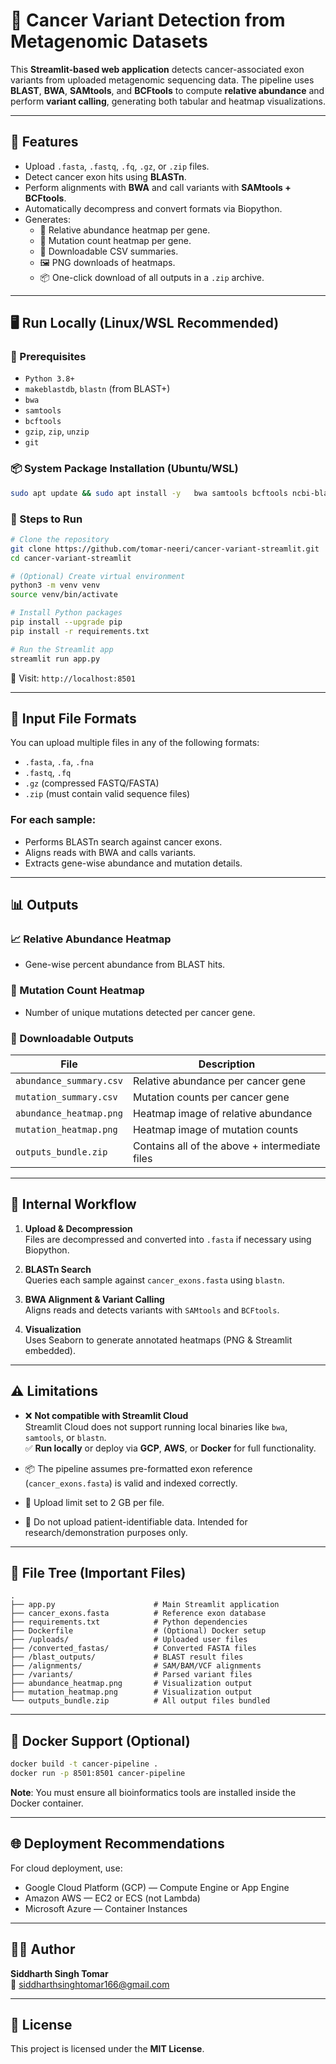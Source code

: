 
# 🧬 Cancer Variant Detection from Metagenomic Datasets

This **Streamlit-based web application** detects cancer-associated exon variants from uploaded metagenomic sequencing data. The pipeline uses **BLAST**, **BWA**, **SAMtools**, and **BCFtools** to compute **relative abundance** and perform **variant calling**, generating both tabular and heatmap visualizations.

---

## 📁 Features

- Upload `.fasta`, `.fastq`, `.fq`, `.gz`, or `.zip` files.
- Detect cancer exon hits using **BLASTn**.
- Perform alignments with **BWA** and call variants with **SAMtools + BCFtools**.
- Automatically decompress and convert formats via Biopython.
- Generates:
  - 🧪 Relative abundance heatmap per gene.
  - 🔬 Mutation count heatmap per gene.
  - 📄 Downloadable CSV summaries.
  - 🖼 PNG downloads of heatmaps.
  - 📦 One-click download of all outputs in a `.zip` archive.

---

## 🖥️ Run Locally (Linux/WSL Recommended)

### 🔧 Prerequisites

- `Python 3.8+`
- `makeblastdb`, `blastn` (from BLAST+)
- `bwa`
- `samtools`
- `bcftools`
- `gzip`, `zip`, `unzip`
- `git`

### 📦 System Package Installation (Ubuntu/WSL)

```bash
sudo apt update && sudo apt install -y   bwa samtools bcftools ncbi-blast+   gzip unzip build-essential python3-venv
```

### 🚀 Steps to Run

```bash
# Clone the repository
git clone https://github.com/tomar-neeri/cancer-variant-streamlit.git
cd cancer-variant-streamlit

# (Optional) Create virtual environment
python3 -m venv venv
source venv/bin/activate

# Install Python packages
pip install --upgrade pip
pip install -r requirements.txt

# Run the Streamlit app
streamlit run app.py
```

📍 Visit: `http://localhost:8501`

---

## 🧪 Input File Formats

You can upload multiple files in any of the following formats:

- `.fasta`, `.fa`, `.fna`
- `.fastq`, `.fq`
- `.gz` (compressed FASTQ/FASTA)
- `.zip` (must contain valid sequence files)

### For each sample:

- Performs BLASTn search against cancer exons.
- Aligns reads with BWA and calls variants.
- Extracts gene-wise abundance and mutation details.

---

## 📊 Outputs

### 📈 Relative Abundance Heatmap

- Gene-wise percent abundance from BLAST hits.

### 🧬 Mutation Count Heatmap

- Number of unique mutations detected per cancer gene.

### 📁 Downloadable Outputs

| File | Description |
|------|-------------|
| `abundance_summary.csv` | Relative abundance per cancer gene |
| `mutation_summary.csv` | Mutation counts per cancer gene |
| `abundance_heatmap.png` | Heatmap image of relative abundance |
| `mutation_heatmap.png` | Heatmap image of mutation counts |
| `outputs_bundle.zip` | Contains all of the above + intermediate files |

---

## 🔬 Internal Workflow

1. **Upload & Decompression**  
   Files are decompressed and converted into `.fasta` if necessary using Biopython.

2. **BLASTn Search**  
   Queries each sample against `cancer_exons.fasta` using `blastn`.

3. **BWA Alignment & Variant Calling**  
   Aligns reads and detects variants with `SAMtools` and `BCFtools`.

4. **Visualization**  
   Uses Seaborn to generate annotated heatmaps (PNG & Streamlit embedded).

---

## ⚠️ Limitations

- ❌ **Not compatible with Streamlit Cloud**  
  Streamlit Cloud does not support running local binaries like `bwa`, `samtools`, or `blastn`.  
  ✅ **Run locally** or deploy via **GCP**, **AWS**, or **Docker** for full functionality.

- 📦 The pipeline assumes pre-formatted exon reference (`cancer_exons.fasta`) is valid and indexed correctly.

- 📂 Upload limit set to 2 GB per file.

- 🔐 Do not upload patient-identifiable data. Intended for research/demonstration purposes only.

---

## 📁 File Tree (Important Files)

```
.
├── app.py                      # Main Streamlit application
├── cancer_exons.fasta          # Reference exon database
├── requirements.txt            # Python dependencies
├── Dockerfile                  # (Optional) Docker setup
├── /uploads/                   # Uploaded user files
├── /converted_fastas/          # Converted FASTA files
├── /blast_outputs/             # BLAST result files
├── /alignments/                # SAM/BAM/VCF alignments
├── /variants/                  # Parsed variant files
├── abundance_heatmap.png       # Visualization output
├── mutation_heatmap.png        # Visualization output
└── outputs_bundle.zip          # All output files bundled
```

---

## 🐳 Docker Support (Optional)

```bash
docker build -t cancer-pipeline .
docker run -p 8501:8501 cancer-pipeline
```

**Note**: You must ensure all bioinformatics tools are installed inside the Docker container.

---

## 🌐 Deployment Recommendations

For cloud deployment, use:

- Google Cloud Platform (GCP) — Compute Engine or App Engine
- Amazon AWS — EC2 or ECS (not Lambda)
- Microsoft Azure — Container Instances

---

## 👨‍🔬 Author

**Siddharth Singh Tomar**  
📧 siddharthsinghtomar166@gmail.com

---

## 📜 License

This project is licensed under the **MIT License**.
